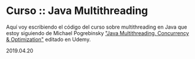 # Curso :: Java Multithreading
Aquí voy escribiendo el código del curso sobre multithreading en Java que estoy siguiendo de Michael Pogrebinsky ["Java Multithreading, Concurrency & Optimization"][UdConc] editado en Udemy. 

2019.04.20

[//]: # (These are reference links used in the body of this note and get stripped out when the markdown processor does its job. There is no need to format nicely because it shouldn't be seen. Thanks SO - http://stackoverflow.com/questions/4823468/store-comments-in-markdown-syntax)

   [UdConc]: <https://www.udemy.com/java-multithreading-concurrency-performance-optimization>
   
